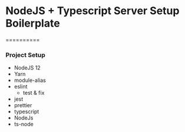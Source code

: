# NodeJS + Typescript Server Setup Boilerplate
==========

### Project Setup
 - NodeJS 12
 - Yarn
 - module-alias
 - eslint
   - test & fix
 - jest
 - prettier
 - typescript
 - NodeJs
 - ts-node
